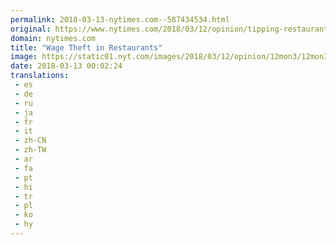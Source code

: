 ```yaml
---
permalink: 2018-03-13-nytimes.com--587434534.html
original: https://www.nytimes.com/2018/03/12/opinion/tipping-restaurants-servers-cuomo-new-york.html?partner=rss&amp;emc=rss
domain: nytimes.com
title: "Wage Theft in Restaurants"
image: https://static01.nyt.com/images/2018/03/12/opinion/12mon3/12mon3-mediumThreeByTwo440-v2.jpg
date: 2018-03-13 00:02:24
translations: 
 - es
 - de
 - ru
 - ja
 - fr
 - it
 - zh-CN
 - zh-TW
 - ar
 - fa
 - pt
 - hi
 - tr
 - pl
 - ko
 - hy
---
```



